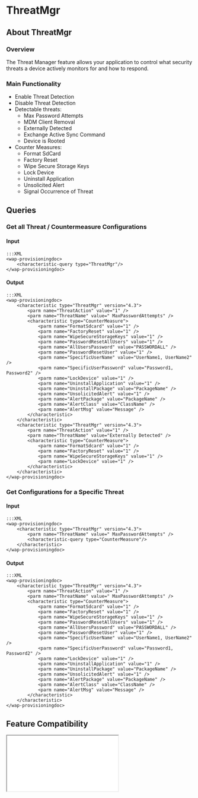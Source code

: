 # ThreatMgr

## About ThreatMgr

### Overview

The Threat Manager feature allows your application to control what security threats a device actively monitors for and how to respond.


### Main Functionality

* Enable Threat Detection
* Disable Threat Detection
* Detectable threats:
  * Max Password Attempts
  * MDM Client Removal
  * Externally Detected 
  * Exchange Active Sync Command
  * Device is Rooted
* Counter Measures:
  *  Format SdCard
  *  Factory Reset
  *  Wipe Secure Storage Keys
  *  Lock Device
  *  Uninstall Application 
  *  Unsolicited Alert
  *  Signal Occurrence of Threat

## Queries

### Get all Threat / Countermeasure Configurations

#### Input 

    :::XML
    <wap-provisioningdoc>
        <characteristic-query type="ThreatMgr"/>
    </wap-provisioningdoc>

#### Output

    :::XML
    <wap-provisioningdoc>
        <characteristic type="ThreatMgr" version="4.3">
            <parm name="ThreatAction" value="1" />
            <parm name="ThreatName" value=" MaxPasswordAttempts" /> 
            <characteristic type="CounterMeasure">
                <parm name="FormatSdcard" value="1" /> 
                <parm name="FactoryReset" value="1" /> 
                <parm name="WipeSecureStorageKeys" value="1" /> 
                <parm name="PasswordResetAllUsers" value="1" /> 
                <parm name="AllUsersPassword" value="PASSWORDALL" /> 
                <parm name="PasswordResetUser" value="1" /> 
                <parm name="SpecificUserName" value="UserName1, UserName2" /> 
                <parm name="SpecificUserPassword" value="Password1, Password2" /> 
                <parm name="LockDevice" value="1" /> 
                <parm name="UninstallApplication" value="1" /> 
                <parm name="UninstallPackage" value="PackageName" /> 
                <parm name="UnsolicitedAlert" value="1" /> 
                <parm name="AlertPackage" value="PackageName" /> 
                <parm name="AlertClass" value="ClassName" /> 
                <parm name="AlertMsg" value="Message" />  
            </characteristic>
        </characteristic>
        <characteristic type="ThreatMgr" version="4.3">
            <parm name="ThreatAction" value="1" /> 
            <parm name="ThreatName" value="Externally Detected" /> 
            <characteristic type="CounterMeasure">
                <parm name="FormatSdcard" value="1" /> 
                <parm name="FactoryReset" value="1" /> 
                <parm name="WipeSecureStorageKeys" value="1" /> 
                <parm name="LockDevice" value="1" /> 
            </characteristic>
        </characteristic>
    </wap-provisioningdoc>


### Get Configurations for a Specific Threat

#### Input 

    :::XML
    <wap-provisioningdoc>
        <characteristic type="ThreatMgr" version="4.3">
            <parm name="ThreatName" value=" MaxPasswordAttempts" /> 
            <characteristic-query type="CounterMeasure"/>
        </characteristic>
    </wap-provisioningdoc>

#### Output

    :::XML
    <wap-provisioningdoc>
        <characteristic type="ThreatMgr" version="4.3">
            <parm name="ThreatAction" value="1" /> 
            <parm name="ThreatName" value=" MaxPasswordAttempts" /> 
            <characteristic type="CounterMeasure">
                <parm name="FormatSdcard" value="1" /> 
                <parm name="FactoryReset" value="1" /> 
                <parm name="WipeSecureStorageKeys" value="1" /> 
                <parm name="PasswordResetAllUsers" value="1" /> 
                <parm name="AllUsersPassword" value="PASSWORDALL" /> 
                <parm name="PasswordResetUser" value="1" /> 
                <parm name="SpecificUserName" value="UserName1, UserName2" /> 
                <parm name="SpecificUserPassword" value="Password1, Password2" /> 
                <parm name="LockDevice" value="1" /> 
                <parm name="UninstallApplication" value="1" /> 
                <parm name="UninstallPackage" value="PackageName" /> 
                <parm name="UnsolicitedAlert" value="1" /> 
                <parm name="AlertPackage" value="PackageName" /> 
                <parm name="AlertClass" value="ClassName" /> 
                <parm name="AlertMsg" value="Message" />  
            </characteristic>
        </characteristic>
    </wap-provisioningdoc>

## Feature Compatibility

<iframe src="compare.html#mx=4.3&csp=ThreatMgr&os=JB&embed=true"></iframe> 

